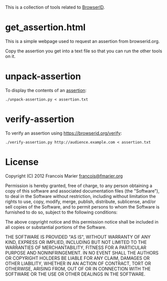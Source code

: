 This is a collection of tools related to [BrowserID](https://browserid.org).

# get_assertion.html

This is a simple webpage used to request an assertion from browserid.org.

Copy the assertion you get into a text file so that you can run the other
tools on it.

# unpack-assertion

To display the contents of an [assertion](https://wiki.mozilla.org/Identity/Verified_Email_Protocol/Latest#Bundled_Assertion):

    ./unpack-assertion.py < assertion.txt

# verify-assertion

To verify an assertion using https://browserid.org/verify:

    ./verify-assertion.py http://audience.example.com < assertion.txt

# License

Copyright (C) 2012 Francois Marier <francois@fmarier.org>

Permission is hereby granted, free of charge, to any person obtaining a copy
of this software and associated documentation files (the "Software"), to
deal in the Software without restriction, including without limitation the
rights to use, copy, modify, merge, publish, distribute, sublicense, and/or
sell copies of the Software, and to permit persons to whom the Software is
furnished to do so, subject to the following conditions:

The above copyright notice and this permission notice shall be included in
all copies or substantial portions of the Software.

THE SOFTWARE IS PROVIDED "AS IS", WITHOUT WARRANTY OF ANY KIND, EXPRESS OR
IMPLIED, INCLUDING BUT NOT LIMITED TO THE WARRANTIES OF MERCHANTABILITY,
FITNESS FOR A PARTICULAR PURPOSE AND NONINFRINGEMENT. IN NO EVENT SHALL THE
AUTHORS OR COPYRIGHT HOLDERS BE LIABLE FOR ANY CLAIM, DAMAGES OR OTHER
LIABILITY, WHETHER IN AN ACTION OF CONTRACT, TORT OR OTHERWISE, ARISING
FROM, OUT OF OR IN CONNECTION WITH THE SOFTWARE OR THE USE OR OTHER DEALINGS
IN THE SOFTWARE.
